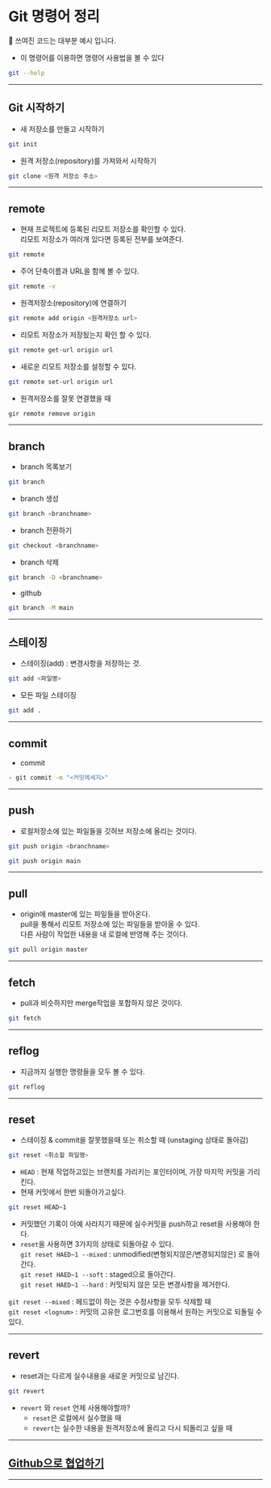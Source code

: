 # Git 명령어 정리
📌 쓰여진 코드는 대부분 예시 입니다.
- 이 명령어를 이용하면 명령어 사용법을 볼 수 있다
```bash
git --help
```
<hr>

## Git 시작하기
- 새 저장소를 만들고 시작하기
```bash
git init
```
- 원격 저장소(repository)를 가져와서 시작하기
```bash
git clone <원격 저장소 주소>
```
<hr>

## remote
- 현재 프로젝트에 등록된 리모트 저장소를 확인할 수 있다.   
리모트 저장소가 여러개 있다면 등록된 전부를 보여준다.
```bash
git remote
```
- 주어 단축이름과 URL을 함께 볼 수 있다.
```bash
git remote -v
```
- 원격저장소(repository)에 연결하기
```bash
git remote add origin <원격저장소 url>
```
- 리모트 저장소가 저장됬는지 확인 할 수 있다.
```bash
git remote get-url origin url
```
- 새로운 리모트 저장소를 설정할 수 있다.
```bash
git remote set-url origin url
```
- 원격저장소를 잘못 연결했을 때
```bash
gir remote remove origin
```
<hr>

## branch
- branch 목록보기
```bash
git branch
```
- branch 생성
```bash
git branch <branchname>
```
- branch 전환하기
```bash
git checkout <branchname>
```
- branch 삭제
```bash
git branch -D <branchname>
```
- github
```bash
git branch -M main
```
<hr>

## 스테이징
- 스테이징(add) : 변경사항을 저장하는 것.
```bash
git add <파일명>
```
- 모든 파일 스테이징
```bash
git add .
```
<hr>

## commit
- commit
```bash
- git commit -m "<커밋메세지>"
```
<hr>

## push
- 로컬저장소에 있는 파일들을 깃허브 저장소에 올리는 것이다.
```bash
git push origin <branchname>

git push origin main
```
<hr>

## pull
- origin에 master에 있는 파일들을 받아온다.  
pull을 통해서 리모트 저장소에 있는 파일들을 받아올 수 있다.  
다른 사람이 작업한 내용을 내 로컬에 반영해 주는 것이다.
```bash
git pull origin master
```
<hr>

## fetch
- pull과 비슷하지만 merge작업을 포합하지 않은 것이다.
```bash
git fetch
```
<hr>

## reflog
- 지금까지 실행한 명령들을 모두 볼 수 있다.
```bash
git reflog
```
<hr>

## reset
- 스테이징 & commit을 잘못했을때 또는 취소할 때 (unstaging 상태로 돌아감)
```bash
git reset <취소할 파일명>
```
- `HEAD` : 현재 작업하고있는 브랜치를 가리키는 포인터이며, 가장 마지막 커밋을 가리킨다.  
- 현재 커밋에서 한번 되돌아가고싶다.
```bash
git reset HEAD~1
```     
- 커밋했던 기록이 아예 사라지기 때문에 실수커밋을 push하고 reset을 사용해야 한다. 
- `reset`을 사용하면 3가지의 상태로 되돌아갈 수 있다.  
`git reset HAED~1 --mixed` : unmodified(변형되지않은/변경되지않은) 로 돌아간다.   
`git reset HAED~1 --soft` : staged으로 돌아간다.  
`git reset HAED~1 --hard` : 커밋되지 않은 모든 변경사항을 제거한다.

`git reset --mixed` : 헤드없이 하는 것은 수정사항을 모두 삭제할 때  
`git reset <lognum>` : 커밋의 고유한 로그번호를 이용해서 원하는 커밋으로 되돌릴 수 있다.

<hr>

## revert
- reset과는 다르게 실수내용을 새로운 커밋으로 남긴다.
```bash
git revert
```
- `revert` 와 `reset` 언제 사용해야할까?
    - `reset`은 로컬에서 실수했을 때 
    - `revert`는 실수한 내용을 원격저장소에 올리고 다시 되돌리고 싶을 때
<hr>

## [Github으로 협업하기](./githubcollaboration.md)
<hr>
